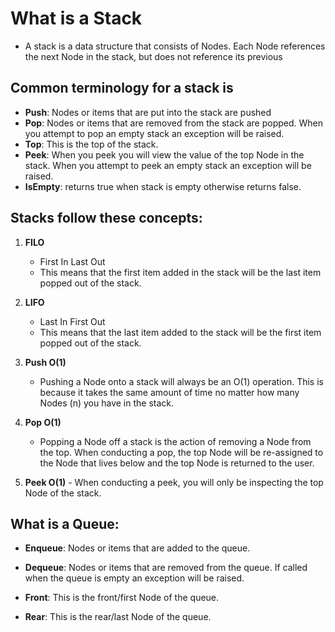 # What is a Stack
 - A stack is a data structure that consists of Nodes. Each Node references the next Node in the stack, but does not reference its previous
 ## Common terminology for a stack is
  - **Push**: Nodes or items that are put into the stack are pushed
  - **Pop**: Nodes or items that are removed from the stack are popped. When you attempt to pop an empty stack an exception will be raised.
  - **Top**: This is the top of the stack.
  - **Peek**: When you peek you will view the value of the top Node in the stack. When you attempt to peek an empty stack an exception will be raised.
  - **IsEmpty**: returns true when stack is empty otherwise returns false.
 ## Stacks follow these concepts:
  1. **FILO**          
   
     - First In Last Out
     - This means that the first item added in the stack will be the last item popped out of the stack.
  2. **LIFO**
     - Last In First Out
     - This means that the last item added to the stack will be the first item popped out of the stack.
  3. **Push O(1)**
     - Pushing a Node onto a stack will always be an O(1) operation. This is because it takes the same amount of time no matter how many Nodes (n) you have in the stack.
  4. **Pop O(1)**
     - Popping a Node off a stack is the action of removing a Node from the top. When conducting a pop, the top Node will be re-assigned to the Node that lives below and the top Node is returned to the user. 
   5. **Peek O(1)**
     - When conducting a peek, you will only be inspecting the top Node of the stack.
## What is a Queue:
 - **Enqueue**: Nodes or items that are added to the queue. 

 - **Dequeue**: Nodes or items that are removed from the queue. If called when the queue is empty an exception will be raised.
 - **Front**: This is the front/first Node of the queue.
 - **Rear**: This is the rear/last Node of the queue.
 